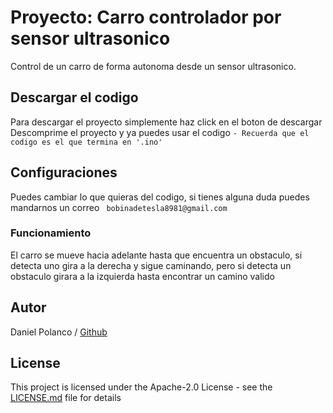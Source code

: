 # Proyecto: Carro controlador por sensor ultrasonico
Control de un carro de forma autonoma desde un sensor ultrasonico.

## Descargar el codigo
Para descargar el proyecto simplemente haz click en el boton de descargar
Descomprime el proyecto y ya puedes usar el codigo
	``` - Recuerda que el codigo es el que termina en '.ino' ```

## Configuraciones
Puedes cambiar lo que quieras del codigo, si tienes alguna duda puedes mandarnos un correo
	``  bobinadetesla8981@gmail.com ``

### Funcionamiento
El carro se mueve hacia adelante hasta que encuentra un obstaculo, si detecta uno gira a la derecha y sigue caminando, pero si detecta un obstaculo girara a la izquierda hasta encontrar un camino valido

## Autor
Daniel Polanco / [Github](https://github.com/Elemeants/)

## License
This project is licensed under the Apache-2.0 License - see the [LICENSE.md](LICENSE.md) file for details